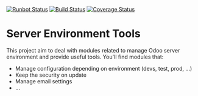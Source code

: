 [![Runbot Status](https://runbot.odoo-community.org/runbot/badge/flat/149/8.0.svg)](https://runbot.odoo-community.org/runbot/repo/github-com-oca-server-tools-149)
[![Build Status](https://travis-ci.org/OCA/server-tools.svg?branch=8.0)](https://travis-ci.org/OCA/server-tools)
[![Coverage Status](https://coveralls.io/repos/OCA/server-tools/badge.png?branch=8.0)](https://coveralls.io/r/OCA/server-tools?branch=8.0)

Server Environment Tools
============================

This project aim to deal with modules related to manage Odoo server environment and provide useful tools. You'll find modules that:

 - Manage configuration depending on environment (devs, test, prod, ...)
 - Keep the security on update
 - Manage email settings
 - ...
